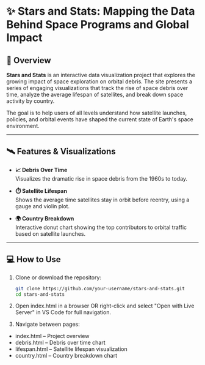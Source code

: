 # ✨ Stars and Stats: Mapping the Data Behind Space Programs and Global Impact

## 🌌 Overview

**Stars and Stats** is an interactive data visualization project that explores the growing impact of space exploration on orbital debris. The site presents a series of engaging visualizations that track the rise of space debris over time, analyze the average lifespan of satellites, and break down space activity by country.

The goal is to help users of all levels understand how satellite launches, policies, and orbital events have shaped the current state of Earth's space environment.

---

## 🛰️ Features & Visualizations

- **📈 Debris Over Time**  
  Visualizes the dramatic rise in space debris from the 1960s to today.

- **⏱️ Satellite Lifespan**  
  Shows the average time satellites stay in orbit before reentry, using a gauge and violin plot.

- **🌍 Country Breakdown**  
  Interactive donut chart showing the top contributors to orbital traffic based on satellite launches.

---

## 💻 How to Use

1. Clone or download the repository:
   ```bash
   git clone https://github.com/your-username/stars-and-stats.git
   cd stars-and-stats

2. Open index.html in a browser
OR right-click and select "Open with Live Server" in VS Code for full navigation.

3. Navigate between pages:
* index.html – Project overview
* debris.html – Debris over time chart
* lifespan.html – Satellite lifespan visualization
* country.html – Country breakdown chart


